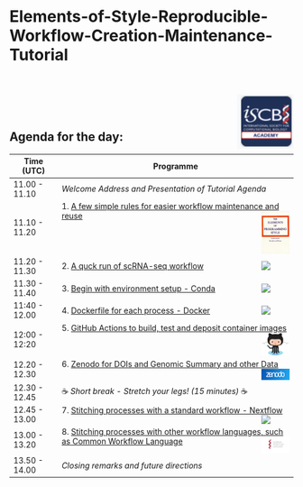 <p>
</p>
<br/><br/>

# Elements-of-Style-Reproducible-Workflow-Creation-Maintenance-Tutorial
<br/><br/>
<img src="https://github.com/ISCB-Academy/Elements-of-Style-Reproducible-Workflow-Creation-Maintenance-Tutorial/blob/main/assets/ISCBAcademyLogo.png"  width="100" align="right" >
<br/><br/>
## Agenda for the day:
| Time (UTC)    | Programme       |
| ------------- | --------------------------------------------------------------------------- |
| 11.00 - 11.10 | *Welcome Address and Presentation of Tutorial Agenda* |
| 11.10 - 11.20 | 1. [A few simple rules for easier workflow maintenance and reuse](https://github.com/ISCB-Academy/Elements-of-Style-Reproducible-Workflow-Creation-Maintenance-Tutorial/blob/main/lessons/A-Few-Simple-Rules-Shortened.md)<img src="https://github.com/ISCB-Academy/Elements-of-Style-Reproducible-Workflow-Creation-Maintenance-Tutorial/blob/main/assets/The_Elements_of_Programming_Style.jpg" width="50" align="right">|
| 11.20 - 11.30 | 2. [A quck run of scRNA-seq workflow](https://github.com/ISCB-Academy/Elements-of-Style-Reproducible-Workflow-Creation-Maintenance-Tutorial/blob/main/lessons/Running-nf-core-scrnaseq.md)<img src="https://github.com/nextflow-io/trademark/blob/master/nextflow2014_no-bg.png" width="50" align="right">|
| 11.30 - 11.40 | 3. [Begin with environment setup - Conda](https://github.com/lifebit-ai/dry-bench-skills-for-researchers/blob/main/classes/3-intro-to-conda-docker/1-conda-for-managing-dependencies.ipynb) <img src="https://upload.wikimedia.org/wikipedia/commons/e/ea/Conda_logo.svg" width="50" align="right">|
| 11:40 - 12.00 | 4. [Dockerfile for each process - Docker](https://github.com/ISCB-Academy/Elements-of-Style-Reproducible-Workflow-Creation-Maintenance-Tutorial/blob/main/lessons/build-test-share-dockerfiles-github.md) <img src="https://www.docker.com/sites/default/files/d8/2019-07/Moby-logo.png" width="50" align="right">|
| 12:00 - 12:20 | 5. [GitHub Actions to build, test and deposit container images](https://github.com/ISCB-Academy/Elements-of-Style-Reproducible-Workflow-Creation-Maintenance-Tutorial/blob/main/lessons/GitHubActionsForMaintenanceTesting.md) <img src="https://github.com/ISCB-Academy/Elements-of-Style-Reproducible-Workflow-Creation-Maintenance-Tutorial/blob/main/assets/Octocat.png" width="50" align="right"> |
| 12.20 - 12.30 | 6. [Zenodo for DOIs and Genomic Summary and other Data](https://github.com/sheynkman-lab/Long-Read-Proteogenomics/blob/main/AWStoZenodo.md) <img src="https://github.com/ISCB-Academy/Elements-of-Style-Reproducible-Workflow-Creation-Maintenance-Tutorial/blob/main/assets/Zenodo_logo.jpg" width="50" align="right">|
| 12.30 - 12.45 | :coffee:      *Short break - Stretch your legs! (15 minutes)*            :coffee:|
| 12.45 - 13.00 | 7. [Stitching processes with a standard workflow - Nextflow](https://github.com/lifebit-ai/dry-bench-skills-for-researchers/blob/main/classes/4-intro-to-nextflow/nextflow.md) <img src="https://github.com/nextflow-io/trademark/blob/master/nextflow2014_no-bg.png" width="50" align="right"> |
| 13.00 - 13.20 | 8. [Stitching processes with other workflow languages, such as Common Workflow Language](https://github.com/ISCB-Academy/Elements-of-Style-Reproducible-Workflow-Creation-Maintenance-Tutorial/blob/main/lessons/NextflowCommonWorkFlowLanguageSharedStructureSharedElements.md) <img src="https://github.com/common-workflow-language/logo/blob/main/CWL-Logo-HD.png" width="50" align="right">|
| 13.50 - 14.00 | *Closing remarks and future directions*|
<br/><br/>
<br/><br/>
